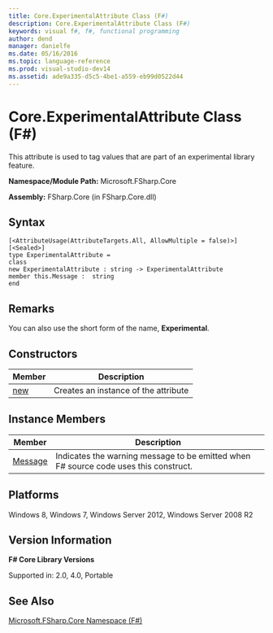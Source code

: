 ```yaml
---
title: Core.ExperimentalAttribute Class (F#)
description: Core.ExperimentalAttribute Class (F#)
keywords: visual f#, f#, functional programming
author: dend
manager: danielfe
ms.date: 05/16/2016
ms.topic: language-reference
ms.prod: visual-studio-dev14
ms.assetid: ade9a335-d5c5-4be1-a559-eb99d0522d44 
---
```


# Core.ExperimentalAttribute Class (F#)

This attribute is used to tag values that are part of an experimental library feature.

**Namespace/Module Path:** Microsoft.FSharp.Core

**Assembly:** FSharp.Core (in FSharp.Core.dll)


## Syntax

```
[<AttributeUsage(AttributeTargets.All, AllowMultiple = false)>]
[<Sealed>]
type ExperimentalAttribute =
class
new ExperimentalAttribute : string -> ExperimentalAttribute
member this.Message :  string
end
```

## Remarks
You can also use the short form of the name, **Experimental**.


## Constructors


|Member|Description|
|------|-----------|
|[new](https://msdn.microsoft.com/library/a5e39013-4d7d-43fa-ba96-74c9f4d7b3f7)|Creates an instance of the attribute|

## Instance Members


|Member|Description|
|------|-----------|
|[Message](https://msdn.microsoft.com/library/b804ac7a-5d25-440e-9038-b80634d0f1ef)|Indicates the warning message to be emitted when F# source code uses this construct.|

## Platforms
Windows 8, Windows 7, Windows Server 2012, Windows Server 2008 R2


## Version Information
**F# Core Library Versions**

Supported in: 2.0, 4.0, Portable




## See Also
[Microsoft.FSharp.Core Namespace &#40;F&#35;&#41;](Microsoft.FSharp.Core-Namespace-%5BFSharp%5D.md)

